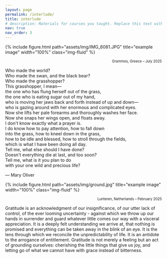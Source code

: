 ```yaml
---
layout: page
permalink: /interlude/
title: interlude
# description: Materials for courses you taught. Replace this text with your description.
nav: true
nav_order: 3
---
```




{% include figure.html path="assets/img/IMG_6081.JPG" title="example image" width="100%" class="img-fluid" %}
<p class="image-caption" style="text-align: right; margin-top: 5px; font-size: 0.8em;">Grammos, Greece – July 2025</p>

Who made the world?  
Who made the swan, and the black bear?  
Who made the grasshopper?  
This grasshopper, I mean—  
the one who has flung herself out of the grass,  
the one who is eating sugar out of my hand,  
who is moving her jaws back and forth instead of up and down—  
who is gazing around with her enormous and complicated eyes.  
Now she lifts her pale forearms and thoroughly washes her face.  
Now she snaps her wings open, and floats away.  
I don't know exactly what a prayer is.  
I do know how to pay attention, how to fall down  
into the grass, how to kneel down in the grass,  
how to be idle and blessed, how to stroll through the fields,  
which is what I have been doing all day.  
Tell me, what else should I have done?  
Doesn't everything die at last, and too soon?  
Tell me, what is it you plan to do  
with your one wild and precious life?  

— Mary Oliver

{% include figure.html path="assets/img/ground.jpg" title="example image" width="100%" class="img-fluid" %}
<p class="image-caption" style="text-align: right; margin-top: 5px; font-size: 0.8em;">Lunteren, Netherlands – February 2025</p>


Gratitude is an acknowledgment of our insignificance, of our utter lack of control, of the ever looming uncertainty - against which we throw up our hands in surrender and guard whatever little comes our way with a visceral appreciation. It is a deeply felt understanding we arrive at, that nothing is promised and everything can be taken away in the blink of an eye. It is the lens through which we reconcile the unpredictability of life. It is an antidote to the arrogance of entitlement. Gratitude is not merely a feeling but an act of grounding ourselves: cherishing the little things that give us joy, and letting go of what we cannot have with grace instead of bitterness.






